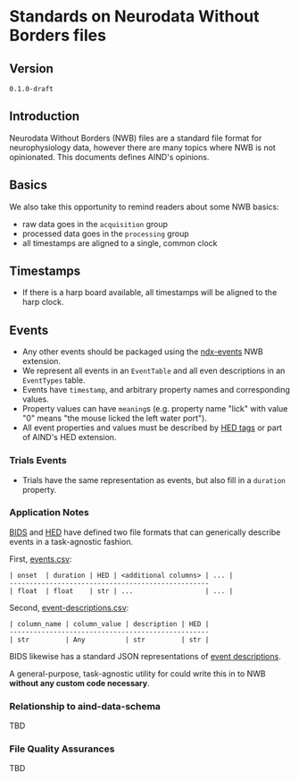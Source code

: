 # Standards on Neurodata Without Borders files

## Version

`0.1.0-draft`

## Introduction

Neurodata Without Borders (NWB) files are a standard file format for neurophysiology data, however there are many topics where NWB is not opinionated. This documents defines AIND's opinions. 

## Basics

We also take this opportunity to remind readers about some NWB basics:

- raw data goes in the `acquisition` group
- processed data goes in the `processing` group
- all timestamps are aligned to a single, common clock

## Timestamps

- If there is a harp board available, all timestamps will be aligned to the harp clock.

## Events 

- Any other events should be packaged using the [ndx-events](https://github.com/rly/ndx-events) NWB extension.
- We represent all events in an `EventTable` and all even descriptions in an `EventTypes` table.
- Events have `timestamp`, and arbitrary property names and corresponding values.
- Property values can have `meaning`s (e.g. property name "lick" with value "0" means "the mouse licked the left water port").
- All event properties and values must be described by [HED tags](https://www.hedtags.org/) or part of AIND's HED extension.

### Trials Events

- Trials have the same representation as events, but also fill in a `duration` property.

### Application Notes 

[BIDS](https://bids-specification.readthedocs.io/en/stable/) and [HED](https://www.hed-resources.org/en/latest/index.html) have defined two file formats that can generically describe events in a task-agnostic fashion. 

First, [events.csv](https://bids-specification.readthedocs.io/en/stable/modality-specific-files/task-events.html): 
```
| onset  | duration | HED | <additional columns> | ... |
--------------------------------------------------
| float  | float    | str | ...                  | ... |
```

Second, [event-descriptions.csv](https://www.hed-resources.org/en/latest/BidsAnnotationQuickstart.html#four-column-spreadsheet-format-anchor):
```
| column_name | column_value | description | HED |
--------------------------------------------------
| str         | Any          | str         | str |
```

BIDS likewise has a standard JSON representations of [event descriptions](https://www.hed-resources.org/en/latest/BidsAnnotationQuickstart.html#json-event-sidecars).

A general-purpose, task-agnostic utility for could write this in to NWB **without any custom code necessary**.

### Relationship to aind-data-schema

TBD

### File Quality Assurances

TBD
